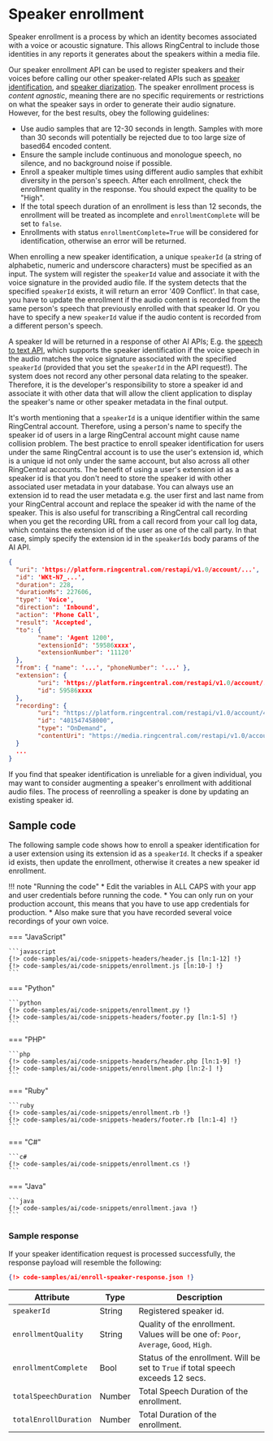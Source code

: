 # Speaker enrollment

Speaker enrollment is a process by which an identity becomes associated with a voice or acoustic signature. This allows RingCentral to include those identities in any reports it generates about the speakers within a media file.

Our speaker enrollment API can be used to register speakers and their voices before calling our other speaker-related APIs such as [speaker identification](../speaker-identification/), and [speaker diarization](../speaker-diarization/). The speaker enrollment process is *content agnostic*, meaning there are no specific requirements or restrictions on what the speaker says in order to generate their audio signature. However, for the best results, obey the following guidelines:

* Use audio samples that are 12-30 seconds in length. Samples with more than 30 seconds will potentially be rejected due to too large size of based64 encoded content.
* Ensure the sample include continuous and monologue speech, no silence, and no background noise if possible.
* Enroll a speaker multiple times using different audio samples that exhibit diversity in the person's speech. After each enrollment, check the enrollment quality in the response. You should expect the quality to be "High".
* If the total speech duration of an enrollment is less than 12 seconds, the enrollment will be treated as incomplete and `enrollmentComplete` will be set to `false`.
* Enrollments with status `enrollmentComplete=True` will be considered for identification, otherwise an error will be returned.

When enrolling a new speaker identification, a unique `speakerId` (a string of alphabetic, numeric and underscore characters) must be specified as an input. The system will register the `speakerId` value and associate it with the voice signature in the provided audio file. If the system detects that the specified `speakerId` exists, it will return an error '409 Conflict'. In that case, you have to update the enrollment if the audio content is recorded from the same person's speech that previously enrolled with that speaker Id. Or you have to specify a new `speakerId` value if the audio content is recorded from a different person's speech.

A speaker Id will be returned in a response of other AI APIs; E.g. the [speech to text API](../speech-to-text), which supports the speaker identification if the voice speech in the audio matches the voice signature associated with the specified `speakerId` (provided that you set the `speakerId` in the API request!). The system does not record any other personal data relating to the speaker. Therefore, it is the developer's responsibility to store a speaker id and associate it with other data that will allow the client application to display the speaker's name or other speaker metadata in the final output.

It's worth mentioning that a `speakerId` is a unique identifier within the same RingCentral account. Therefore, using a person's name to specify the speaker id of users in a large RingCentral account might cause name collision problem. The best practice to enroll speaker identification for users under the same RingCentral account is to use the user's extension id, which is a unique id not only under the same account, but also across all other RingCentral accounts. The benefit of using a user's extension id as a speaker id is that you don't need to store the speaker id with other associated user metadata in your database. You can always use an extension id to read the user metadata e.g. the user first and last name from your RingCentral account and replace the speaker id with the name of the speaker. This is also useful for transcribing a RingCentral call recording when you get the recording URL from a call record from your call log data, which contains the extension id of the user as one of the call party. In that case, simply specify the extension id in the `speakerIds` body params of the AI API.

```json hl_lines="18 24"
{
  "uri": 'https://platform.ringcentral.com/restapi/v1.0/account/...',
  "id": 'WKt-N7_...',
  "duration": 228,
  "durationMs": 227606,
  "type": 'Voice',
  "direction": 'Inbound',
  "action": 'Phone Call',
  "result": 'Accepted',
  "to": {
        "name": 'Agent 1200',
        "extensionId": '59586xxxx',
        "extensionNumber": '11120'
  },
  "from": { "name": '...', "phoneNumber": '...' },
  "extension": {
        "uri": 'https://platform.ringcentral.com/restapi/v1.0/account/...',
        "id": 59586xxxx
  },
  "recording": {
        "uri": "https://platform.ringcentral.com/restapi/v1.0/account/40119014xxxx/recording/401547458000",
        "id": "401547458000",
        "type": "OnDemand",
        "contentUri": "https://media.ringcentral.com/restapi/v1.0/account/40119014xxxx/recording/401547458000/content"
  }
  ...
}
```

If you find that speaker identification is unreliable for a given individual, you may want to consider augmenting a speaker's enrollment with additional audio files. The process of reenrolling a speaker is done by updating an existing speaker id.


## Sample code

The following sample code shows how to enroll a speaker identification for a user extension using its extension id as a `speakerId`. It checks if a speaker id exists, then update the enrollment, otherwise it creates a new speaker id enrollment.

!!! note "Running the code"
    * Edit the variables in ALL CAPS with your app and user credentials before running the code.
    * You can only run on your production account, this means that you have to use app credentials for production.
    * Also make sure that you have recorded several voice recordings of your own voice.

=== "JavaScript"

    ```javascript
    {!> code-samples/ai/code-snippets-headers/header.js [ln:1-12] !}
    {!> code-samples/ai/code-snippets/enrollment.js [ln:10-] !}
    ```

=== "Python"

    ```python
    {!> code-samples/ai/code-snippets/enrollment.py !}
    {!> code-samples/ai/code-snippets-headers/footer.py [ln:1-5] !}
    ```

=== "PHP"

    ```php
    {!> code-samples/ai/code-snippets-headers/header.php [ln:1-9] !}
    {!> code-samples/ai/code-snippets/enrollment.php [ln:2-] !}
    ```

=== "Ruby"

    ```ruby
    {!> code-samples/ai/code-snippets/enrollment.rb !}
    {!> code-samples/ai/code-snippets-headers/footer.rb [ln:1-4] !}
    ```    

=== "C#"

    ```c#
    {!> code-samples/ai/code-snippets/enrollment.cs !}
    ```

=== "Java"

    ```java
    {!> code-samples/ai/code-snippets/enrollment.java !}
    ```

### Sample response

If your speaker identification request is processed successfully, the response payload will resemble the following:

```json
{!> code-samples/ai/enroll-speaker-response.json !}
```

| Attribute            | Type   | Description                                                                          |
| -------------------- | ------ | ----------------------------------------                                             |
| `speakerId`         | String | Registered speaker id.                                                               |
| `enrollmentQuality`    | String | Quality of the enrollment. Values will be one of: `Poor`, `Average`, `Good`, `High`. |
| `enrollmentComplete`   | Bool   | Status of the enrollment. Will be set to `True` if total speech exceeds 12 secs.       |
| `totalSpeechDuration`  | Number | Total Speech Duration of the enrollment.                                             |
| `totalEnrollDuration`  | Number | Total Duration of the enrollment.                                                    |
